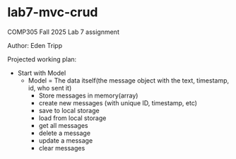# lab7-mvc-crud
COMP305 Fall 2025 Lab 7 assignment

Author: Eden Tripp

Projected working plan: 
* Start with Model
  * Model = The data itself(the message object with the text, timestamp, id, who sent it)
    * Store messages in memory(array)
    * create new messages (with unique ID, timestamp, etc)
    * save to local storage
    * load from local storage
    * get all messages
    * delete a message
    * update a message
    * clear messages
